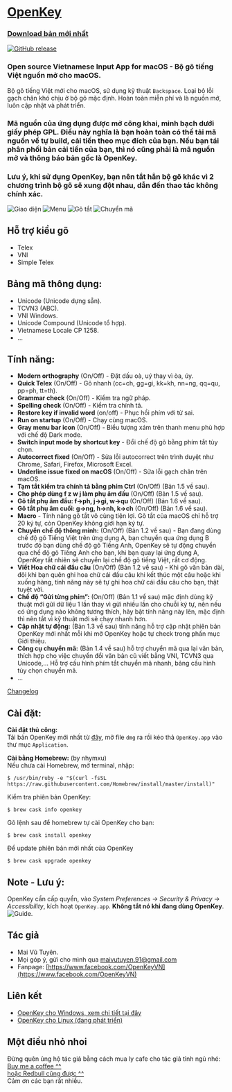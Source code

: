 
# [OpenKey](http://open-key.org)
### [Download bản mới nhất](https://github.com/tuyenvm/OpenKey/releases)
[![GitHub release](https://img.shields.io/github/v/release/tuyenvm/OpenKey.svg)](https://github.com/tuyenvm/OpenKey/releases/latest)

### Open source Vietnamese Input App for macOS - Bộ gõ tiếng Việt nguồn mở cho macOS.
Bộ gõ tiếng Việt mới cho macOS, sử dụng kỹ thuật `Backspace`. Loại bỏ lỗi gạch chân khó chịu ở bộ gõ mặc định. Hoàn toàn miễn phí và là nguồn mở, luôn cập nhật và phát triển.

### Mã nguồn của ứng dụng được mở công khai, minh bạch dưới giấy phép GPL. Điều này nghĩa là bạn hoàn toàn có thể tải mã nguồn về tự build, cải tiến theo mục đích của bạn. Nếu bạn tái phân phối bản cải tiến của bạn, thì nó cũng phải là mã nguồn mở và thông báo bản gốc là OpenKey.

### Lưu ý, khi sử dụng OpenKey, bạn nên tắt hẳn bộ gõ khác vì 2 chương trình bộ gõ sẽ xung đột nhau, dẫn đến thao tác không chính xác.

![Giao diện](https://raw.githubusercontent.com/tuyenvm/tuyenvm.github.io/master/images/openkey-main-control.png "Main UI")
![Menu](https://raw.githubusercontent.com/tuyenvm/tuyenvm.github.io/master/images/openkey-small-control.png "Menu bar")
![Gõ tắt](https://raw.githubusercontent.com/tuyenvm/tuyenvm.github.io/master/images/openkey-macro.png "Macro")
![Chuyển mã](https://raw.githubusercontent.com/tuyenvm/tuyenvm.github.io/master/images/openkey-convert-tool.png "ConvertTool")

## Hỗ trợ kiểu gõ
- Telex
- VNI
- Simple Telex

## Bảng mã thông dụng:
- Unicode (Unicode dựng sẵn).
- TCVN3 (ABC).
- VNI Windows.
- Unicode Compound (Unicode tổ hợp).
- Vietnamese Locale CP 1258.
- ...

## Tính năng:
- **Modern orthography** (On/Off) - Đặt dấu oà, uý thay vì òa, úy.
- **Quick Telex** (On/Off) - Gõ nhanh (cc=ch, gg=gi, kk=kh, nn=ng, qq=qu, pp=ph, tt=th).
- **Grammar check** (On/Off) - Kiểm tra ngữ pháp.
- **Spelling check** (On/Off) - Kiểm tra chính tả.
- **Restore key if invalid word** (on/off) - Phục hồi phím với từ sai.
- **Run on startup** (On/Off) - Chạy cùng macOS.
- **Gray menu bar icon** (On/Off) - Biểu tượng xám trên thanh menu phù hợp với chế độ Dark mode.
- **Switch input mode by shortcut key** - Đổi chế độ gõ bằng phím tắt tùy chọn.
- **Autocorrect fixed** (On/Off) - Sửa lỗi autocorrect trên trình duyệt như Chrome, Safari, Firefox, Microsoft Excel.
- **Underline issue fixed on macOS** (On/Off) - Sửa lỗi gạch chân trên macOS.
- **Tạm tắt kiểm tra chính tả bằng phím Ctrl** (On/Off) (Bản 1.5 về sau).
- **Cho phép dùng f z w j làm phụ âm đầu** (On/Off) (Bản 1.5 về sau).
- **Gõ tắt phụ âm đầu: f->ph, j->gi, w->qu** (On/Off) (Bản 1.6 về sau).
- **Gõ tắt phụ âm cuối: g->ng, h->nh, k->ch** (On/Off) (Bản 1.6 về sau).
- **Macro** - Tính năng gõ tắt vô cùng tiện lợi. Gõ tắt của macOS chỉ hỗ trợ 20 ký tự, còn OpenKey không giới hạn ký tự.
- **Chuyển chế độ thông minh:** (On/Off) (Bản 1.2 về sau) - Bạn đang dùng chế độ gõ Tiếng Việt trên ứng dụng A, bạn chuyển qua ứng dụng B trước đó bạn dùng chế độ gõ Tiếng Anh, OpenKey sẽ tự động chuyển qua chế độ gõ Tiếng Anh cho bạn, khi bạn quay lại ứng dụng A, OpenKey tất nhiên sẽ chuyển lại chế độ gõ tiếng Việt, rất cơ động.
- **Viết Hoa chữ cái đầu câu** (On/Off) (Bản 1.2 về sau) - Khi gõ văn bản dài, đôi khi bạn quên ghi hoa chữ cái đầu câu khi kết thúc một câu hoặc khi xuống hàng, tính năng này sẽ tự ghi hoa chữ cái đầu câu cho bạn, thật tuyệt vời.
- **Chế độ “Gửi từng phím”:** (On/Off) (Bản 1.1 về sau) mặc định dùng kỹ thuật mới gửi dữ liệu 1 lần thay vì gửi nhiều lần cho chuỗi ký tự, nên nếu có ứng dụng nào không tương thích, hãy bật tính năng này lên, mặc định thì nên tắt vì kỹ thuật mới sẽ chạy nhanh hơn.
- **Cập nhật tự động:** (Bản 1.3 về sau) tính năng hỗ trợ cập nhật phiên bản OpenKey mới nhất mỗi khi mở OpenKey hoặc tự check trong phần mục Giới thiệu.
- **Công cụ chuyển mã:** (Bản 1.4 về sau) hỗ trợ chuyển mã qua lại văn bản, thích hợp cho việc chuyển đổi văn bản cũ viết bằng VNI, TCVN3 qua Unicode,... Hỗ trợ cấu hình phím tắt chuyển mã nhanh, bảng cấu hình tùy chọn chuyển mã.
- ...


[Changelog](https://github.com/tuyenvm/OpenKey/blob/master/CHANGELOG.md)

## Cài đặt:
**Cài đặt thủ công:**  
Tải bản OpenKey mới nhất từ [đây](https://github.com/tuyenvm/OpenKey/releases/latest), mở file `dmg` ra rồi kéo thả `OpenKey.app` vào thư mục `Application`.

**Cài bằng Homebrew:** (by nhymxu)  
Nếu chưa cài Homebrew, mở terminal, nhập:
```
$ /usr/bin/ruby -e "$(curl -fsSL https://raw.githubusercontent.com/Homebrew/install/master/install)"
```

Kiểm tra phiên bản OpenKey:
```
$ brew cask info openkey
```
Gõ lệnh sau để homebrew tự cài OpenKey cho bạn:
```
$ brew cask install openkey
```

Để update phiên bản mới nhất của OpenKey
```
$ brew cask upgrade openkey
```

## Note - Lưu ý:
OpenKey cần cấp quyền, vào *System Preferences -> Security & Privacy -> Accessibility*, kích hoạt `OpenKey.app`. **Không tắt nó khi đang dùng OpenKey**.
![Guide](https://raw.githubusercontent.com/tuyenvm/tuyenvm.github.io/master/images/openkey-guide.png "Accessibility").

## Tác giả
- Mai Vũ Tuyên.
- Mọi góp ý, gửi cho mình qua maivutuyen.91@gmail.com  
- Fanpage: [https://www.facebook.com/OpenKeyVN](https://www.facebook.com/OpenKeyVN)

## Liên kết
- [OpenKey cho Windows, xem chi tiết tại đây](https://github.com/tuyenvm/OpenKey/tree/master/Sources/OpenKey/win32)
- [OpenKey cho Linux (đang phát triển)](https://github.com/tuyenvm/OpenKey/tree/master/Sources/OpenKey/linux)
## Một điều nhỏ nhoi
Đừng quên ủng hộ tác giả bằng cách mua ly cafe cho tác giả tỉnh ngủ nhé:  
[Buy me a coffee ^^](https://tuyenvm.github.io/donate.html)  
[hoặc Redbull cũng được ^^](https://paypal.me/tuyenmai)  
Cảm ơn các bạn rất nhiều.
